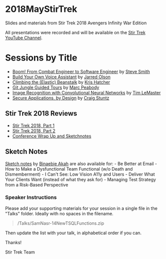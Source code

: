 # 2018MayStirTrek

Slides and materials from Stir Trek 2018 Avengers Infinity War Edition

All presentations were recorded and will be available on the [Stir Trek YouTube Channel](https://youtube.com/c/stirtrek).

# Sessions by Title

* [Boom! From Combat Engineer to Software Engineer](talks/Ardalis-BOOM-From-Combat-Engineer-to-Software-Engineer.pdf) by [Steve Smith](https://twitter.com/ardalis)
* [Build Your Own Voice Assistant](talks/Jarred-Olson-Build-Your-Own-Voice-Assistant.pdf) by [Jarred Olson](https://twitter.com/JarredOlson)
* [Climbing the (Elastic) Beanstalk](talks/Kris-Hatcher-Climbing-the-Elastic-Beanstalk.pdf) by [Kris Hatcher](https://twitter.com/hatcherk)
* [Git Jungle Guided Tours](https://github.com/marcpeabody/git-jungle-guided-tours) by [Marc Peabody](https://twitter.com/MarcPeabody)
* [Image Recognition with Convolutional Neural Networks](https://github.com/timle8n1/stirtrek2018) by [Tim LeMaster](https://twitter.com/timle8n1)
* [Secure Applications, by Design](https://speakerdeck.com/craigstuntz/secure-applications-by-design-3) by [Craig Stuntz](https://twitter.com/craigstuntz)

## Stir Trek 2018 Reviews

* [Stir Trek 2018, Part 1](https://www.danylkoweb.com/Blog/stir-trek-2018-part-1-KH)
* [Stir Trek 2018, Part 2](https://www.danylkoweb.com/Blog/stir-trek-2018-part-2-ML)
* [Conference Wrap Up and Sketchnotes](http://siriomi.com/2018/05/stir-trek-2018-conference-wrap-up-sketchnotes/)

## Sketch Notes

[Sketch notes](http://siriomi.com/2018/05/stir-trek-2018-conference-wrap-up-sketchnotes/) by [Binaebie Akah](http://siriomi.com/) are also available for: - Be Better at Email - How to Make a Dysfunctional Team Functional (w/o Death and Dismemberment) - I Can't See: Low Vision A11y and Users - Deliver What Your Clients Want (instead of what they ask for) - Managing Test Strategy from a Risk-Based Perspective

### Speaker Instructions

Please add your supporting materials for your session in a single file in the "Talks" folder. Ideally with no spaces in the filename.

> /Talks/SamNasr-14NewTSQLFunctions.zip

Then update the list with your talk, in alphabetical order if you can.

Thanks!

Stir Trek Team
